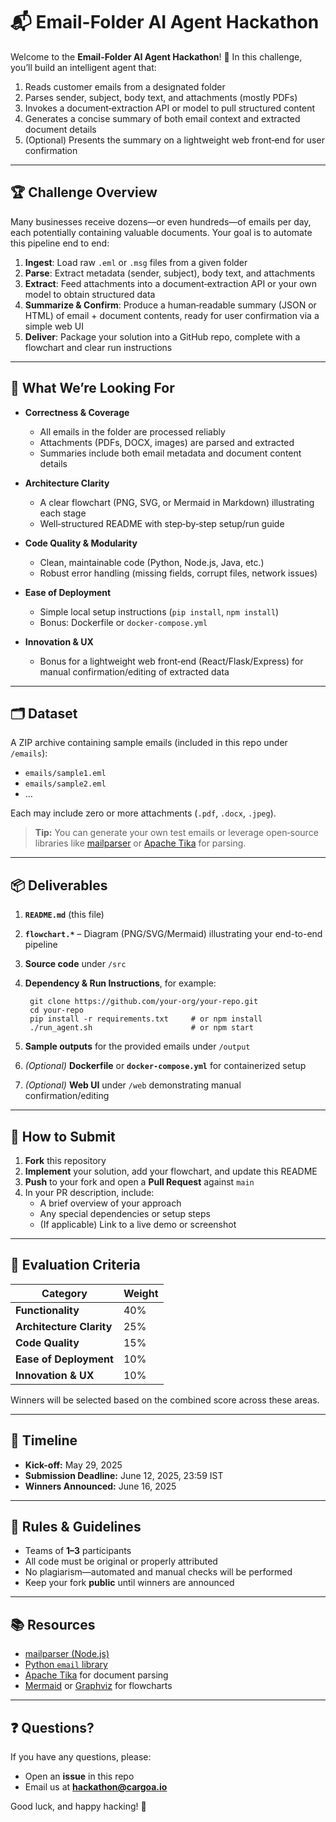 # 📬 Email-Folder AI Agent Hackathon

Welcome to the **Email-Folder AI Agent Hackathon**! 🎉 In this challenge, you’ll build an intelligent agent that:

1. Reads customer emails from a designated folder  
2. Parses sender, subject, body text, and attachments (mostly PDFs)  
3. Invokes a document‐extraction API or model to pull structured content  
4. Generates a concise summary of both email context and extracted document details  
5. (Optional) Presents the summary on a lightweight web front‐end for user confirmation  

---

## 🏆 Challenge Overview

Many businesses receive dozens—or even hundreds—of emails per day, each potentially containing valuable documents. Your goal is to automate this pipeline end to end:

1. **Ingest**: Load raw `.eml` or `.msg` files from a given folder  
2. **Parse**: Extract metadata (sender, subject), body text, and attachments  
3. **Extract**: Feed attachments into a document‐extraction API or your own model to obtain structured data  
4. **Summarize & Confirm**: Produce a human‐readable summary (JSON or HTML) of email + document contents, ready for user confirmation via a simple web UI  
5. **Deliver**: Package your solution into a GitHub repo, complete with a flowchart and clear run instructions  

---

## 🎯 What We’re Looking For

- **Correctness & Coverage**  
  - All emails in the folder are processed reliably  
  - Attachments (PDFs, DOCX, images) are parsed and extracted  
  - Summaries include both email metadata and document content details  

- **Architecture Clarity**  
  - A clear flowchart (PNG, SVG, or Mermaid in Markdown) illustrating each stage  
  - Well‐structured README with step‐by‐step setup/run guide  

- **Code Quality & Modularity**  
  - Clean, maintainable code (Python, Node.js, Java, etc.)  
  - Robust error handling (missing fields, corrupt files, network issues)  

- **Ease of Deployment**  
  - Simple local setup instructions (`pip install`, `npm install`)  
  - Bonus: Dockerfile or `docker-compose.yml`  

- **Innovation & UX**  
  - Bonus for a lightweight web front‐end (React/Flask/Express) for manual confirmation/editing of extracted data  

---

## 🗂️ Dataset

A ZIP archive containing sample emails (included in this repo under `/emails`):

- `emails/sample1.eml`  
- `emails/sample2.eml`  
- …  

Each may include zero or more attachments (`.pdf`, `.docx`, `.jpeg`).

> **Tip:** You can generate your own test emails or leverage open‐source libraries like [mailparser](https://github.com/mscdex/mailparser) or [Apache Tika](https://tika.apache.org/) for parsing.

---

## 📦 Deliverables

1. **`README.md`** (this file)  
2. **`flowchart.*`** – Diagram (PNG/SVG/Mermaid) illustrating your end-to-end pipeline  
3. **Source code** under `/src`  
4. **Dependency & Run Instructions**, for example:  
    
        git clone https://github.com/your-org/your-repo.git
        cd your-repo
        pip install -r requirements.txt     # or npm install
        ./run_agent.sh                      # or npm start

5. **Sample outputs** for the provided emails under `/output`  
6. *(Optional)* **Dockerfile** or **`docker-compose.yml`** for containerized setup  
7. *(Optional)* **Web UI** under `/web` demonstrating manual confirmation/editing  

---

## 🚀 How to Submit

1. **Fork** this repository  
2. **Implement** your solution, add your flowchart, and update this README  
3. **Push** to your fork and open a **Pull Request** against `main`  
4. In your PR description, include:  
   - A brief overview of your approach  
   - Any special dependencies or setup steps  
   - (If applicable) Link to a live demo or screenshot  

---

## 🏅 Evaluation Criteria

| Category                 | Weight |
| ------------------------ | ------ |
| **Functionality**        | 40%    |
| **Architecture Clarity** | 25%    |
| **Code Quality**         | 15%    |
| **Ease of Deployment**   | 10%    |
| **Innovation & UX**      | 10%    |

Winners will be selected based on the combined score across these areas.

---

## 📅 Timeline

- **Kick-off:** May 29, 2025  
- **Submission Deadline:** June 12, 2025, 23:59 IST  
- **Winners Announced:** June 16, 2025  

---

## 📜 Rules & Guidelines

- Teams of **1–3** participants  
- All code must be original or properly attributed  
- No plagiarism—automated and manual checks will be performed  
- Keep your fork **public** until winners are announced  

---

## 📚 Resources

- [mailparser (Node.js)](https://github.com/mscdex/mailparser)  
- [Python `email` library](https://docs.python.org/3/library/email.html)  
- [Apache Tika](https://tika.apache.org/) for document parsing  
- [Mermaid](https://mermaid-js.github.io/) or [Graphviz](https://graphviz.org/) for flowcharts  

---

## ❓ Questions?

If you have any questions, please:

- Open an **issue** in this repo  
- Email us at **hackathon@cargoa.io**  

Good luck, and happy hacking! 🚀  
